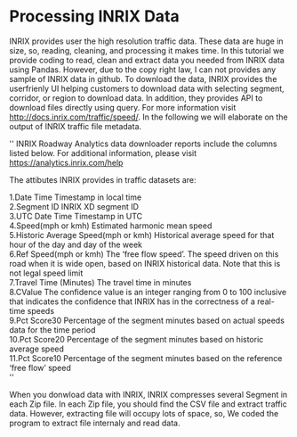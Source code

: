 # Processing INRIX Data
INRIX provides user the high resolution traffic data. These data are huge in size, so, reading, cleaning, and processing it makes time. In this tutorial we provide coding to read, clean and extract data you needed from INRIX data using Pandas. However, due to the copy right law, I can not provides any sample of INRIX data in github. To download the data, INRIX provides the userfrienly UI helping customers to download data with selecting segment, corridor, or region to download data. In addition, they provides API to download files directly using query. For more information visit http://docs.inrix.com/traffic/speed/. In the following we will elaborate on the output of INRIX traffic file metadata. 

''
INRIX Roadway Analytics data downloader reports include the columns listed below.  For additional information, please visit https://analytics.inrix.com/help 
 
The attibutes INRIX provides in traffic datasets are:
 
1.Date Time	Timestamp in local time\
2.Segment ID	INRIX XD segment ID\
3.UTC Date Time	Timestamp in UTC\
4.Speed(mph or kmh)	Estimated harmonic mean speed\
5.Historic Average Speed(mph or kmh) 	Historical average speed for that hour of the day and day of the week\
6.Ref Speed(mph or kmh)	The ‘free flow speed’. The speed driven on this road when it is  wide open, based on INRIX historical data.  Note that this is not legal speed limit\
7.Travel Time (Minutes)	The travel time in minutes\
8.CValue 	The confidence value is an integer ranging from 0 to 100 inclusive that indicates the confidence that INRIX has in the correctness of a real-time speeds\
9.Pct Score30	Percentage of the segment minutes based on actual speeds data for the time period\
10.Pct Score20	Percentage of the segment minutes based on historic average speed\
11.Pct Score10	Percentage of the segment minutes based on the reference ‘free flow’ speed\
''

When you donwload data with INRIX, INRIX compresses several Segment in each Zip file. In each Zip file, you should find the CSV file and extract traffic data. However, extracting file will occupy lots of space, so, We coded the program to extract file internaly and read data.
